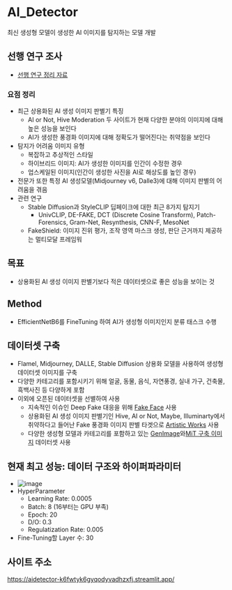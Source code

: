 # AI_Detector
최신 생성형 모델이 생성한 AI 이미지를 탐지하는 모델 개발

## 선행 연구 조사
- [선행 연구 정리 자료](https://github.com/user-attachments/files/19746428/Task1_.pptx)

### 요점 정리
- 최근 상용화된 AI 생성 이미지 판별기 특징
  - AI or Not, Hive Moderation 두 사이트가 현재 다양한 분야의 이미지에 대해 높은 성능을 보인다
  - AI가 생성한 풍경화 이미지에 대해 정확도가 떨어진다는 취약점을 보인다
- 탐지가 어려움 이미지 유형
  - 복잡하고 추상적인 스타일
  - 하이브리드 이미지: AI가 생성한 이미지를 인간이 수정한 경우
  - 업스케일된 이미지(인간이 생성한 사진을 AI로 해상도를 높인 경우)
- 전문가 또한 특정 AI 생성모델(Midjourney v6, Dalle3)에 대해 이미지 판별의 어려움을 겪음
- 관련 연구
  - Stable Diffusion과 StyleCLIP 딥페이크에 대한 최근 8가지 탐지기
    - UnivCLIP, DE-FAKE, DCT (Discrete Cosine Transform), Patch-Forensics, Gram-Net, Resynthesis, CNN-F, MesoNet
  - FakeShield: 이미지 진위 평가, 조작 영역 마스크 생성, 판단 근거까지 제공하는 멀티모달 프레임워
 
## 목표
- 상용화된 AI 생성 이미지 판별기보다 적은 데이터셋으로 좋은 성능을 보이는 것

## Method
- EfficientNetB6를 FineTuning 하여 AI가 생성형 이미지인지 분류 태스크 수행

## 데이터셋 구축
- Flamel, Midjourney, DALLE, Stable Diffusion 상용화 모델을 사용하여 생성형 데이터셋 이미지를 구축
- 다양한 카테고리를 포함시키기 위해 얼굴, 동물, 음식, 자연풍경, 실내 가구, 건축물, 흑백사진 등 다양하게 포함
- 이외에 오픈된 데이터셋을 선별하여 사용
  - 지속적인 이슈인 Deep Fake 대응을 위해 [Fake Face](https://www.kaggle.com/datasets/xhlulu/140k-real-and-fake-faces) 사용
  - 상용화된 AI 생성 이미지 판별기인 Hive, AI or Not, Maybe, Illuminarty에서 취약하다고 들어난 Fake 풍경화 이미지 판별 타겟으로 [Artistic Works](https://www.kaggle.com/datasets/superpotato9/dalle-recognition-dataset0) 사용
  - 다양한 생성형 모델과 카테고리를 포함하고 있는 [GenImage](https://github.com/GenImage-Dataset/GenImage)와[MiT 구축 이미지](https://www.kaggle.com/datasets/tristanzhang32/ai-generated-images-vs-real-images/data) 데이터셋 사용

## 현재 최고 성능: 데이터 구조와 하이퍼파라미터
- ![image](https://github.com/user-attachments/assets/803545f6-7151-4fb3-8b10-637078ad28fa)
- HyperParameter
  - Learning Rate: 0.0005
  - Batch: 8 (16부터는 GPU 부족)
  - Epoch: 20
  - D/O: 0.3
  - Regulatization Rate: 0.005
- Fine-Tuning할 Layer 수: 30

## 사이트 주소
https://aidetector-k6fwtyk6gyqodyvadhzxfj.streamlit.app/
